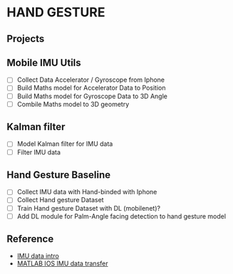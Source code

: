 # HAND GESTURE

## Projects

## Mobile IMU Utils
- [ ] Collect Data Accelerator / Gyroscope from Iphone
- [ ] Build Maths model for Accelerator Data to Position
- [ ] Build Maths model for Gyroscope Data to 3D Angle
- [ ] Combile Maths model to 3D geometry

## Kalman filter
- [ ] Model Kalman filter for IMU data
- [ ] Filter IMU data

## Hand Gesture Baseline
- [ ] Collect IMU data with Hand-binded with Iphone
- [ ] Collect Hand gesture Dataset
- [ ] Train Hand gesture Dataset with DL (mobilenet)?
- [ ] Add DL module for Palm-Angle facing detection to hand gesture model

## Reference  

- [IMU data intro](http://www.starlino.com/imu_guide.html)
- [MATLAB IOS IMU data transfer](https://www.mathworks.com/hardware-support/iphone-sensor.html)

